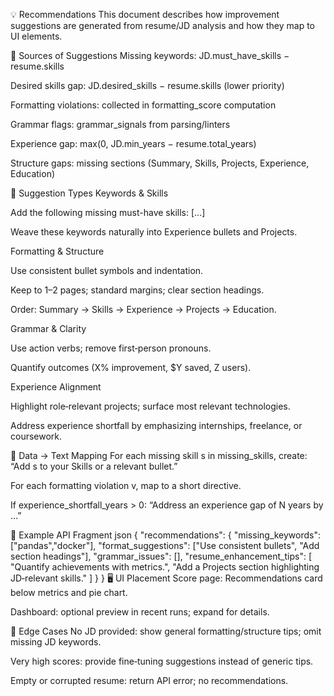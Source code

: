 💡 Recommendations
This document describes how improvement suggestions are generated from resume/JD analysis and how they map to UI elements.

🧠 Sources of Suggestions
Missing keywords: JD.must_have_skills − resume.skills

Desired skills gap: JD.desired_skills − resume.skills (lower priority)

Formatting violations: collected in formatting_score computation

Grammar flags: grammar_signals from parsing/linters

Experience gap: max(0, JD.min_years − resume.total_years)

Structure gaps: missing sections (Summary, Skills, Projects, Experience, Education)

📜 Suggestion Types
Keywords & Skills

Add the following missing must-have skills: [...]

Weave these keywords naturally into Experience bullets and Projects.

Formatting & Structure

Use consistent bullet symbols and indentation.

Keep to 1–2 pages; standard margins; clear section headings.

Order: Summary → Skills → Experience → Projects → Education.

Grammar & Clarity

Use action verbs; remove first‑person pronouns.

Quantify outcomes (X% improvement, $Y saved, Z users).

Experience Alignment

Highlight role‑relevant projects; surface most relevant technologies.

Address experience shortfall by emphasizing internships, freelance, or coursework.

🔗 Data → Text Mapping
For each missing skill s in missing_skills, create: “Add s to your Skills or a relevant bullet.”

For each formatting violation v, map to a short directive.

If experience_shortfall_years > 0: “Address an experience gap of N years by …”

🧾 Example API Fragment
json
{
  "recommendations": {
    "missing_keywords": ["pandas","docker"],
    "format_suggestions": ["Use consistent bullets", "Add section headings"],
    "grammar_issues": [],
    "resume_enhancement_tips": [
      "Quantify achievements with metrics.",
      "Add a Projects section highlighting JD‑relevant skills."
    ]
  }
}
🖥️ UI Placement
Score page: Recommendations card below metrics and pie chart.

Dashboard: optional preview in recent runs; expand for details.

🧯 Edge Cases
No JD provided: show general formatting/structure tips; omit missing JD keywords.

Very high scores: provide fine‑tuning suggestions instead of generic tips.

Empty or corrupted resume: return API error; no recommendations.